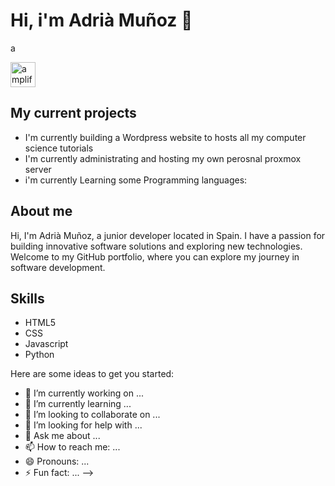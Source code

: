 <!DOCTYPE html>
<html lang="en">
<head>
    <meta charset="UTF-8">
    <meta name="viewport" content="width=device-width, initial-scale=1.0">
    <link rel="stylesheet" type="text/css" href="readme.css">
    <h1>Hi, i'm Adrià Muñoz 🫶</h1>
</head>
<body>
    <section id="projects"> <p>a</p>
    <p align="left"> <a href="https://aws.amazon.com/amplify/" target="_blank" rel="noreferrer"> <img src="https://docs.amplify.aws/assets/logo-dark.svg" alt="amplify" width="40" height="40"/> </a>
        <h2>My current projects</h2>
        <ul>
            <li>I'm currently building a Wordpress website to hosts all my computer science tutorials</li>
            <li>I'm currently administrating and hosting my own perosnal proxmox server </li>
            <li>i'm currently Learning some Programming languages:</li>
        </ul>
    </section>
    <section id="about me">
        <h2>About me</h2>
        <p>Hi, I'm Adrià Muñoz, a junior developer located in Spain. I have a passion for building innovative software solutions and exploring new technologies. Welcome to my GitHub portfolio, where you can explore my journey in software development.</p>
    </section>
    <section id="Skills">
        <h2>Skills</h2>
        <ul>
            <li>HTML5</li>
            <li>CSS</li>
            <li>Javascript</li>
            <li>Python</li>
        </ul>
    </section>
</body>
</html>

Here are some ideas to get you started:

- 🔭 I’m currently working on ...
- 🌱 I’m currently learning ...
- 👯 I’m looking to collaborate on ...
- 🤔 I’m looking for help with ...
- 💬 Ask me about ...
- 📫 How to reach me: ...
- 😄 Pronouns: ...
- ⚡ Fun fact: ...
-->
